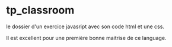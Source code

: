 # tp_classroom


le dossier d'un exercice javasript avec son code html et une css.

Il est excellent pour une première bonne maitrise de ce language.


